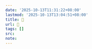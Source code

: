```yaml
---
date: '2025-10-13T11:31:22+08:00'
lastmod: '2025-10-13T13:04:51+08:00'
title: 󰩊
url: 󰩊
tags: []
src:
note:
---
```


